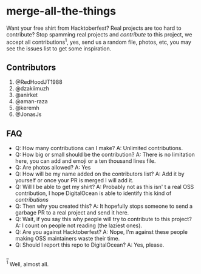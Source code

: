 # merge-all-the-things

Want your free shirt from Hacktoberfest? Real projects are too hard to contribute? Stop spamming real projects and _contribute_ to this project, we accept all contributions<sup>1</sup>, yes, send us a random file, photos, etc, you may see the issues list to get some inspiration.

## Contributors

1. @RedHoodJT1988
2. @dzakiimuzh
3. @anirket
4. @aman-raza
5. @keremh
6. @JonasJs

## FAQ
- Q: How many contributions can I make? A: Unlimited contributions.
- Q: How big or small should be the contribution? A: There is no limitation here, you can add and emoji or a ten thousand lines file.
- Q: Are photos allowed? A: Yes
- Q: How will be my name added on the contributors list? A: Add it by yourself or once your PR is merged I will add it.
- Q: Will I be able to get my shirt? A: Probably not as this isn' t a real OSS contribution, I hope DigitalOcean is able to  identify this kind of _contributions_
- Q: Then why you created this? A: It hopefully stops someone to send a garbage PR to a real project and send it here.
- Q: Wait, if you say this why people will try to contribute to this project? A: I count on people not reading (the laziest ones). 
- Q: Are you against Hacktoberfest? A: Nope, I'm against these people making OSS maintainers waste their time.
- Q: Should I report this repo to DigitalOcean? A: Yes, please.

_<br/>
<sup>1</sup> Well, almost all.
